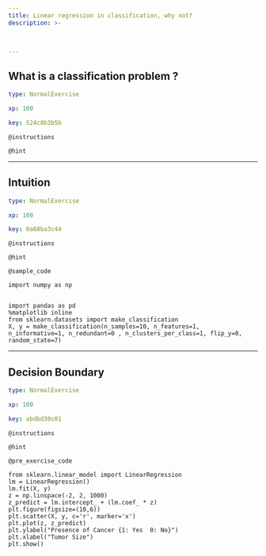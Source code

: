 ```yaml
---
title: Linear regression in classification, why not?
description: >-
  


---
```

## What is a classification problem ?

```yaml
type: NormalExercise

xp: 100

key: 524c8b3b5b
```



`@instructions`


`@hint`











---
## Intuition

```yaml
type: NormalExercise

xp: 100

key: 0a60ba3c44
```



`@instructions`


`@hint`



`@sample_code`
```{python}
import numpy as np


import pandas as pd
%matplotlib inline
from sklearn.datasets import make_classification
X, y = make_classification(n_samples=10, n_features=1, n_informative=1, n_redundant=0 , n_clusters_per_class=1, flip_y=0, random_state=7)

```







---
## Decision Boundary

```yaml
type: NormalExercise

xp: 100

key: abdbd30c01
```



`@instructions`


`@hint`


`@pre_exercise_code`
```{python}
from sklearn.linear_model import LinearRegression
lm = LinearRegression()
lm.fit(X, y)
z = np.linspace(-2, 2, 1000)
z_predict = lm.intercept_ + (lm.coef_ * z)
plt.figure(figsize=(10,6))
plt.scatter(X, y, c='r', marker='x')
plt.plot(z, z_predict)
plt.ylabel("Presence of Cancer {1: Yes  0: No}")
plt.xlabel("Tumor Size")
plt.show()
```






